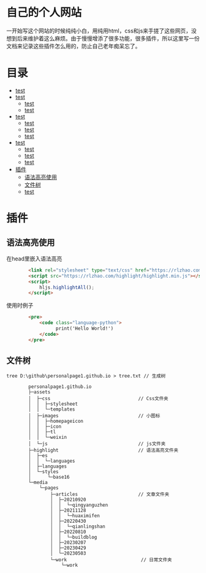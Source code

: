 
# 自己的个人网站
一开始写这个网站的时候纯纯小白，用纯用html，css和js来手搓了这些网页，没想到后来维护着这么麻烦。由于慢慢增添了很多功能，很多插件，所以这里写一份文档来记录这些插件怎么用的，防止自己老年痴呆忘了。
# 目录
- [test](#关于)
- [test](#)
    - [test](#)
    - [test](#)
- [test](#)
    - [test](#便)
    - [test](#常)
    - [test](#)
- [test](#)
    - [test](#)
    - [test](#)
    - [test](#)
- [插件](#插件)
    - [语法高亮使用](##语法高亮使用)
    - [文件树](##文件树)
    - [test](#)












# 插件
## 语法高亮使用<br/>
在head里嵌入语法高亮

```html
        <link rel="stylesheet" type="text/css" href="https://rlzhao.com/highlight/styles/monokai.min.css">
        <script src="https://rlzhao.com/highlight/highlight.min.js"></script>
        <script>
            hljs.highlightAll();
        </script>
```
使用时例子
```html
        <pre>
            <code class="language-python">
                  print('Hello World!')
            </code>
        </pre> 
```
## 文件树<br/>

```
tree D:\github\personalpage1.github.io > tree.txt // 生成树
```
```
        personalpage1.github.io
        ├─assets
        │  ├─css                                // Css文件夹
        │  │  ├─stylesheet
        │  │  └─templates
        │  ├─images                             // 小图标
        │  │  ├─homepageicon
        │  │  ├─icon
        │  │  ├─tl
        │  │  └─weixin
        │  └─js                                 // js文件夹
        ├─highlight                             // 语法高亮文件夹
        │  ├─es
        │  │  └─languages
        │  ├─languages
        │  └─styles
        │      └─base16
        └─media
            └─pages
                ├─articles                      // 文章文件夹
                │  ├─20210920
                │  │  └─qingyanguzhen
                │  ├─20211128
                │  │  └─huaximifen
                │  ├─20220430
                │  │  └─qianlingshan
                │  ├─20220810
                │  │  └─buildblog
                │  ├─20230207
                │  ├─20230429
                │  └─20230503
                └─work                           // 日常文件夹
                    └─work
```


